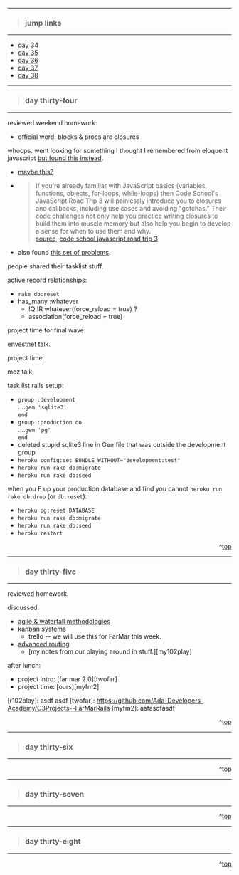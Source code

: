 - - -
> ### jump links ###
- - -

* [day 34](#day-thirty--four)
* [day 35](#day-thirty--five)
* [day 36](#day-thirty--six)
* [day 37](#day-thirty--seven)
* [day 38](#day-thirty--eight)

- - -
> ### day thirty-four ###
- - -

reviewed weekend homework:
* official word: blocks & procs are closures

whoops. went looking for something I thought I remembered from eloquent javascript [but found this instead][jsint].
* [maybe this?][ejs1ch6]
* > If you're already familiar with JavaScript basics (variables, functions,
    objects, for-loops, while-loops) then Code School's JavaScript Road Trip 3
    will painlessly introduce you to closures and callbacks, including use cases
    and avoiding "gotchas." Their code challenges not only help you practice
    writing closures to build them into muscle memory but also help you begin to
    develop a sense for when to use them and why.  
    [source][qtsrc], [code school javascript road trip 3][csjsrt3]
* also found [this set of problems][this].

[jsint]: http://www.sitepoint.com/5-javascript-interview-exercises/
[ejs1ch6]: http://eloquentjavascript.net/1st_edition/chapter6.html
[qtsrc]: https://www.quora.com/I-have-an-interview-with-Hack-Reactor-in-about-a-week-I-need-to-be-familiar-with-closures-and-callbacks-Beyond-reading-about-them-I-have-minimal-experience-working-with-them-How-should-I-go-about-getting-a-solid-understanding-of-them-and-get-practice-using-them
[csjsrt3]: https://www.codeschool.com/courses/javascript-road-trip-part-3
[this]: https://github.com/codingfitness/codingfitness

people shared their tasklist stuff.

active record relationships:
* `rake db:reset`
* has_many :whatever
   * !Q !R whatever(force_reload = true) ?
   * association(force_reload = true)

project time for final wave.

envestnet talk.

project time.

moz talk.

task list rails setup:
* `group :development`  
  ....`gem 'sqlite3'`  
  `end`
* `group :production do`  
  ....`gem 'pg'`  
  `end`
* deleted stupid sqlite3 line in Gemfile that was outside the development group
* `heroku config:set BUNDLE_WITHOUT="development:test"`
* `heroku run rake db:migrate`
* `heroku run rake db:seed`

when you F up your production database and find you cannot `heroku run rake db:drop` (or `db:reset`):
* `heroku pg:reset DATABASE`
* `heroku run rake db:migrate`
* `heroku run rake db:seed`
* `heroku restart`


<div align="right">^<a href="#jump-links">top</a></div>


- - -
> ### day thirty-five ###
- - -

reviewed homework.

discussed:
* [agile & waterfall methodologies][agile]
* kanban systems
   * trello -- we will use this for FarMar this week.
* [advanced routing][r102]
   * [my notes from our playing around in stuff.][my102play]

after lunch:
* project intro: [far mar 2.0][twofar]
* project time: [ours][myfm2]

[agile]: https://github.com/Ada-Developers-Academy/daily-curriculum/blob/master/topic_resources/agile.md
[r102]: https://github.com/Ada-Developers-Academy/daily-curriculum/blob/master/topic_resources/rails/routes-102.md
[r102play]: asdf asdf
[twofar]: https://github.com/Ada-Developers-Academy/C3Projects--FarMarRails
[myfm2]: asfasdfasdf

<div align="right">^<a href="#jump-links">top</a></div>


- - -
> ### day thirty-six ###
- - -


<div align="right">^<a href="#jump-links">top</a></div>


- - -
> ### day thirty-seven ###
- - -


<div align="right">^<a href="#jump-links">top</a></div>


- - -
> ### day thirty-eight ###
- - -


<div align="right">^<a href="#jump-links">top</a></div>
